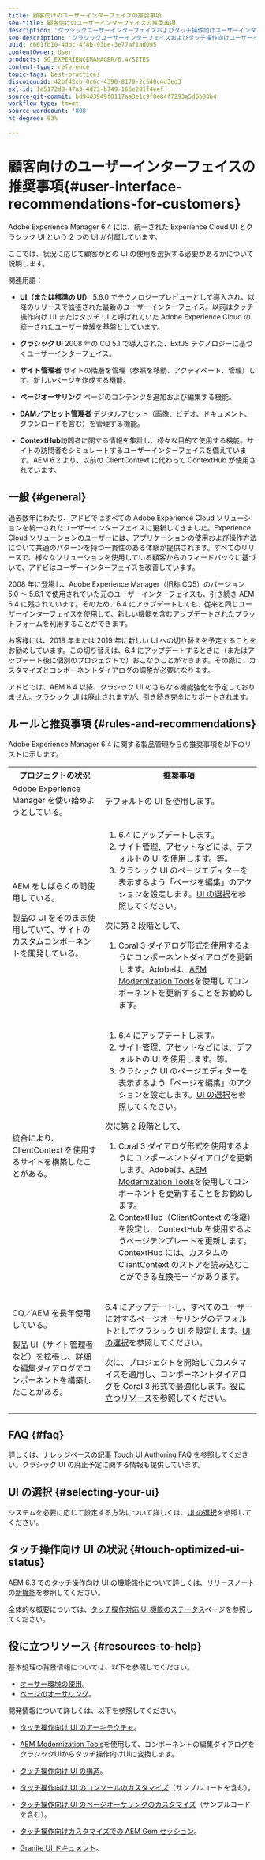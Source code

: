 ```yaml
---
title: 顧客向けのユーザーインターフェイスの推奨事項
seo-title: 顧客向けのユーザーインターフェイスの推奨事項
description: 'クラシックユーザーインターフェイスおよびタッチ操作向けユーザーインターフェイスに関連する推奨事項のリスト。 '
seo-description: 'クラシックユーザーインターフェイスおよびタッチ操作向けユーザーインターフェイスに関連する推奨事項のリスト。 '
uuid: c661fb10-4dbc-4f8b-93be-3e77af1ad095
contentOwner: User
products: SG_EXPERIENCEMANAGER/6.4/SITES
content-type: reference
topic-tags: best-practices
discoiquuid: 42bf42cb-0c6c-4390-8170-2c540c4d3ed3
exl-id: 1e5172d9-47a3-4d73-b749-166e201f4eef
source-git-commit: bd94d3949f0117aa3e1c9f0e84f7293a5d6b03b4
workflow-type: tm+mt
source-wordcount: '808'
ht-degree: 93%

---
```


# 顧客向けのユーザーインターフェイスの推奨事項{#user-interface-recommendations-for-customers}

Adobe Experience Manager 6.4 には、統一された Experience Cloud UI とクラシック UI という 2 つの UI が付属しています。

ここでは、状況に応じて顧客がどの UI の使用を選択する必要があるかについて説明します。

関連用語：

* **UI（または標準の UI）** 5.6.0 でテクノロジープレビューとして導入され、以降のリリースで拡張された最新のユーザーインターフェイス。以前はタッチ操作向け UI またはタッチ UI と呼ばれていた Adobe Experience Cloud の統一されたユーザー体験を基盤としています。

* **クラシック UI**
2008 年の CQ 5.1 で導入された、ExtJS テクノロジーに基づくユーザーインターフェイス。

* **サイト管理者**
サイトの階層を管理（参照を移動、アクティベート、管理）して、新しいページを作成する機能。

* **ページオーサリング**
ページのコンテンツを追加および編集する機能。

* **DAM／アセット管理者**
デジタルアセット（画像、ビデオ、ドキュメント、ダウンロードを含む）を管理する機能。

* **ContextHub**&#x200B;訪問者に関する情報を集計し、様々な目的で使用する機能。サイトの訪問者をシミュレートするユーザーインターフェイスを備えています。AEM 6.2 より、以前の ClientContext に代わって ContextHub が使用されています。

## 一般 {#general}

過去数年にわたり、アドビではすべての Adobe Experience Cloud ソリューションを統一されたユーザーインターフェイスに更新してきました。Experience Cloud ソリューションのユーザーには、アプリケーションの使用および操作方法について共通のパターンを持つ一貫性のある体験が提供されます。すべてのリリースで、様々なソリューションを使用している顧客からのフィードバックに基づいて、アドビはユーザーインターフェイスを改善しています。

2008 年に登場し、Adobe Experience Manager（旧称 CQ5）のバージョン 5.0 ～ 5.6.1 で使用されていた元のユーザーインターフェイスも、引き続き AEM 6.4 に残されています。そのため、6.4 にアップデートしても、従来と同じユーザーインターフェイスを使用して、新しい機能を含むアップデートされたプラットフォームを利用することができます。

お客様には、2018 年または 2019 年に新しい UI への切り替えを予定することをお勧めしています。この切り替えは、6.4 にアップデートするときに（またはアップデート後に個別のプロジェクトで）おこなうことができます。その際に、カスタマイズとコンポーネントダイアログの調整が必要になります。

アドビでは、AEM 6.4 以降、クラシック UI のさらなる機能強化を予定しておりません。クラシック UI は廃止されますが、引き続き完全にサポートされます。

## ルールと推奨事項 {#rules-and-recommendations}

Adobe Experience Manager 6.4 に関する製品管理からの推奨事項を以下のリストに示します。

<table> 
 <tbody> 
  <tr> 
   <th>プロジェクトの状況</th> 
   <th>推奨事項</th> 
  </tr> 
  <tr> 
   <td>Adobe Experience Manager を使い始めようとしている。</td> 
   <td>デフォルトの UI を使用します。</td> 
  </tr> 
  <tr> 
   <td><p>AEM をしばらくの間使用している。</p> <p>製品の UI をそのまま使用していて、サイトのカスタムコンポーネントを開発している。<br /> </p> </td> 
   <td> 
    <ol> 
     <li>6.4 にアップデートします。</li> 
     <li>サイト管理、アセットなどには、デフォルトの UI を使用します。等。<br /> </li> 
     <li>クラシック UI のページエディターを表示するよう「ページを編集」のアクションを設定します。<a href="#selecting-your-ui">UI の選択</a>を参照してください。</li> 
    </ol> <p>次に第 2 段階として、</p> 
    <ol> 
     <li>Coral 3 ダイアログ形式を使用するようにコンポーネントダイアログを更新します。Adobeは、<a href="/help/sites-developing/modernization-tools.md">AEM Modernization Tools</a>を使用してコンポーネントを更新することをお勧めします。</li> 
    </ol> </td> 
  </tr> 
  <tr> 
   <td>統合により、ClientContext を使用するサイトを構築したことがある。<br /> </td> 
   <td> 
    <ol> 
     <li>6.4 にアップデートします。</li> 
     <li>サイト管理、アセットなどには、デフォルトの UI を使用します。等。</li> 
     <li>クラシック UI のページエディターを表示するよう「ページを編集」のアクションを設定します。<a href="#selecting-your-ui">UI の選択</a>を参照してください。</li> 
    </ol> <p>次に第 2 段階として、</p> 
    <ol> 
     <li>Coral 3 ダイアログ形式を使用するようにコンポーネントダイアログを更新します。Adobeは、<a href="/help/sites-developing/modernization-tools.md">AEM Modernization Tools</a>を使用してコンポーネントを更新することをお勧めします。</li> 
     <li>ContextHub（ClientContext の後継）を設定し、ContextHub を使用するようページテンプレートを更新します。ContextHub には、カスタムの ClientContext のストアを読み込むことができる互換モードがあります。</li> 
    </ol> </td> 
  </tr> 
  <tr> 
   <td><p>CQ／AEM を長年使用している。</p> <p>製品 UI（サイト管理者など）を拡張し、詳細な編集ダイアログでコンポーネントを構築したことがある。</p> </td> 
   <td><p>6.4 にアップデートし、すべてのユーザーに対するページオーサリングのデフォルトとしてクラシック UI を設定します。<a href="#selecting-your-ui">UI の選択</a>を参照してください。</p> <p>次に、プロジェクトを開始してカスタマイズを適用し、コンポーネントダイアログを Coral 3 形式で最適化します。<a href="#resources-to-help">役に立つリソース</a>を参照してください。<br /> </p> </td> 
  </tr> 
 </tbody> 
</table>

## FAQ {#faq}

詳しくは、ナレッジベースの記事 [Touch UI Authoring FAQ](https://helpx.adobe.com/experience-manager/kb/index/touchui_faq.html) を参照してください。クラシック UI の廃止予定に関する情報も提供しています。

## UI の選択  {#selecting-your-ui}

システムを必要に応じて設定する方法について詳しくは、[UI の選択](/help/sites-authoring/select-ui.md)を参照してください。

## タッチ操作向け UI の状況 {#touch-optimized-ui-status}

AEM 6.3 でのタッチ操作向け UI の機能強化について詳しくは、リリースノートの[新機能](/help/release-notes/release-notes.md#what-s-new)を参照してください。

全体的な概要については、[タッチ操作対応 UI 機能のステータス](/help/release-notes/touch-ui-features-status.md)ページを参照してください。

## 役に立つリソース {#resources-to-help}

基本処理の背景情報については、以下を参照してください。

* [オーサー環境の使用](/help/sites-authoring/home.md)。
* [ページのオーサリング](/help/sites-authoring/author-environment-tools.md)。

開発情報について詳しくは、以下を参照してください。

* [タッチ操作向け UI のアーキテクチャ](/help/sites-developing/touch-ui-concepts.md)。
* [AEM Modernization Tools](/help/sites-developing/modernization-tools.md)を使用して、コンポーネントの編集ダイアログをクラシックUIからタッチ操作向けUIに変換します。

* [タッチ操作向け UI の構造](/help/sites-developing/touch-ui-structure.md)。

* [タッチ操作向け UI のコンソールのカスタマイズ](/help/sites-developing/customizing-consoles-touch.md)（サンプルコードを含む）。

* [タッチ操作向け UI のページオーサリングのカスタマイズ](/help/sites-developing/customizing-page-authoring-touch.md)（サンプルコードを含む）。

* [タッチ操作向けカスタマイズでの AEM Gem セッション](https://docs.adobe.com/content/ddc/en/gems/user-interface-customization-for-aem-6.html)。
* [Granite UI ドキュメント](https://helpx.adobe.com/jp/experience-manager/6-4/sites/developing/using/reference-materials/granite-ui/api/index.html)。
